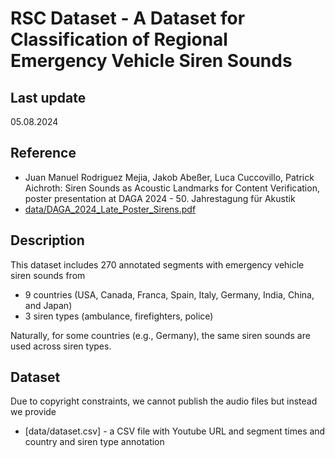 # RSC Dataset - A Dataset for Classification of Regional Emergency Vehicle Siren Sounds

## Last update

05.08.2024

## Reference

- Juan Manuel Rodriguez Mejia, Jakob Abeßer, Luca Cuccovillo, Patrick Aichroth: Siren Sounds as Acoustic Landmarks for Content Verification, poster presentation at DAGA 2024 - 50. Jahrestagung für Akustik
- [data/DAGA_2024_Late_Poster_Sirens.pdf](PDF)

## Description

This dataset includes 270 annotated segments with emergency vehicle siren sounds from
- 9 countries (USA, Canada, Franca, Spain, Italy, Germany, India, China, and Japan)
- 3 siren types (ambulance, firefighters, police)

Naturally, for some countries (e.g., Germany), the same siren sounds are used across siren types.

## Dataset

Due to copyright constraints, we cannot publish the audio files but instead we provide
- [data/dataset.csv] - a CSV file with Youtube URL and segment times and country and siren type annotation



